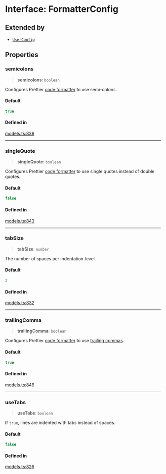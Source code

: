 # Interface: FormatterConfig

## Extended by

- [`UserConfig`](UserConfig.md)

## Properties

### semicolons

> **semicolons**: `boolean`

Configures Prettier [code formatter](https://livecodes.io/docs/features/code-format) to use semi-colons.

#### Default

```ts
true
```

#### Defined in

[models.ts:838](https://github.com/live-codes/livecodes/blob/3629bdf11c8b4252ba01b0fee8642e1c5812cc70/src/sdk/models.ts#L838)

***

### singleQuote

> **singleQuote**: `boolean`

Configures Prettier [code formatter](https://livecodes.io/docs/features/code-format) to use single quotes instead of double quotes.

#### Default

```ts
false
```

#### Defined in

[models.ts:843](https://github.com/live-codes/livecodes/blob/3629bdf11c8b4252ba01b0fee8642e1c5812cc70/src/sdk/models.ts#L843)

***

### tabSize

> **tabSize**: `number`

The number of spaces per indentation-level.

#### Default

```ts
2
```

#### Defined in

[models.ts:832](https://github.com/live-codes/livecodes/blob/3629bdf11c8b4252ba01b0fee8642e1c5812cc70/src/sdk/models.ts#L832)

***

### trailingComma

> **trailingComma**: `boolean`

Configures Prettier [code formatter](https://livecodes.io/docs/features/code-format) to use [trailing commas](https://prettier.io/docs/en/options.html#trailing-commas).

#### Default

```ts
true
```

#### Defined in

[models.ts:849](https://github.com/live-codes/livecodes/blob/3629bdf11c8b4252ba01b0fee8642e1c5812cc70/src/sdk/models.ts#L849)

***

### useTabs

> **useTabs**: `boolean`

If `true`, lines are indented with tabs instead of spaces.

#### Default

```ts
false
```

#### Defined in

[models.ts:826](https://github.com/live-codes/livecodes/blob/3629bdf11c8b4252ba01b0fee8642e1c5812cc70/src/sdk/models.ts#L826)